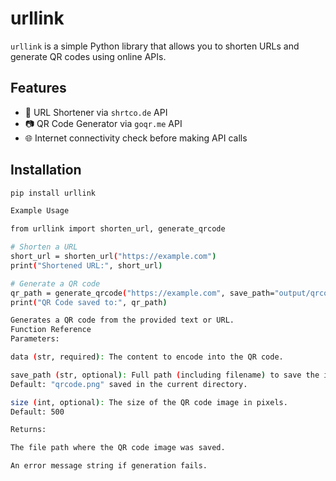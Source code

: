 # urllink

`urllink` is a simple Python library that allows you to shorten URLs and generate QR codes using online APIs.

## Features

- 🔗 URL Shortener via `shrtco.de` API
- 📷 QR Code Generator via `goqr.me` API
- 🌐 Internet connectivity check before making API calls

## Installation

```bash
pip install urllink

Example Usage

from urllink import shorten_url, generate_qrcode

# Shorten a URL
short_url = shorten_url("https://example.com")
print("Shortened URL:", short_url)

# Generate a QR code
qr_path = generate_qrcode("https://example.com", save_path="output/qrcode.png", size=300)
print("QR Code saved to:", qr_path)

Generates a QR code from the provided text or URL.
Function Reference
Parameters:

data (str, required): The content to encode into the QR code.

save_path (str, optional): Full path (including filename) to save the image.
Default: "qrcode.png" saved in the current directory.

size (int, optional): The size of the QR code image in pixels.
Default: 500

Returns:

The file path where the QR code image was saved.

An error message string if generation fails.

